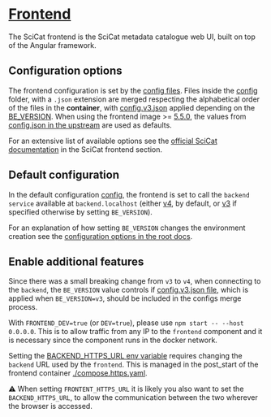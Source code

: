 # [Frontend](https://github.com/SciCatProject/frontend)

The SciCat frontend is the SciCat metadata catalogue web UI, built on top of the Angular framework.

## Configuration options

The frontend configuration is set by the [config files](./config/). Files inside the [config](./config/) folder, with a
`.json` extension are merged respecting the alphabetical order of the files in the **container**, with
[config.v3.json](./config/config.v3.json) applied depending on the
[BE_VERSION](../../README.md#docker-compose-profiles-and-env-variables-configuration-options).
When using the frontend image >= [5.5.0](https://github.com/SciCatProject/frontend/releases/tag/v5.5.0), the values
from [config.json in the upstream](https://github.com/SciCatProject/frontend/blob/master/src/assets/config.json)
are used as defaults.

For an extensive list of available options see the
[official SciCat documentation](https://scicatproject.github.io/documentation/Development/v3.x/Configuration.html#scicat-frontend)
in the SciCat frontend section.

## Default configuration

In the default configuration [config](./config/), the frontend is set to call the `backend service` available at
`backend.localhost` (either [v4](../backend/services/v4/), by default, or [v3](../backend/services/v3/) if specified
otherwise by setting `BE_VERSION`).

For an explanation of how setting `BE_VERSION` changes the environment creation see the
[configuration options in the root docs](../../README.md#docker-compose-profiles-and-env-variables-configuration-options).

## Enable additional features

Since there was a small breaking change from `v3` to `v4`, when connecting to the `backend`, the `BE_VERSION` value
controls if [config.v3.json file](./config/config.v3.json), which is applied when `BE_VERSION=v3`, should be included in
the configs merge process.

With `FRONTEND_DEV=true` (or `DEV=true`), please use `npm start -- --host 0.0.0.0`. This is to allow traffic from any
IP to the `frontend` component and it is necessary since the component runs in the docker network.

Setting the [BACKEND_HTTPS_URL env variable](../../.env) requires changing the `backend` URL used by the `frontend`.
This is managed in the post_start of the frontend container [./compose.https.yaml](./compose.https.yaml).

:warning: When setting `FRONTENT_HTTPS_URL` it is likely you also want to set the `BACKEND_HTTPS_URL`, to allow the
communication between the two wherever the browser is accessed.
